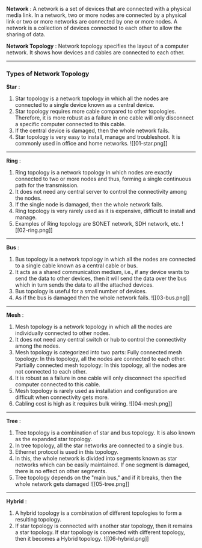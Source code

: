 **Network** : A network is a set of devices that are connected with a physical media link. In 
a network, two or more nodes are connected by a physical link or two or more networks 
are connected by one or more nodes. A network is a collection of devices connected to 
each other to allow the sharing of data.

**Network Topology** : Network topology specifies the layout of a computer network. It 
shows how devices and cables are connected to each other.


---
### **Types of Network Topology** 

**Star** :
1. Star topology is a network topology in which all the nodes are connected 
to a single device known as a central device.
2. Star topology requires more cable compared to other topologies. 
Therefore, it is more robust as a failure in one cable will only disconnect a 
specific computer connected to this cable.
3. If the central device is damaged, then the whole network fails. 
4. Star topology is very easy to install, manage and troubleshoot. It is
commonly used in office and home networks.
![[01-star.png]]

---
**Ring** :
1.  Ring topology is a network topology in which nodes are exactly connected to two 
or more nodes and thus, forming a single continuous path for the transmission.
2.  It does not need any central server to control the connectivity among the nodes.
3.  If the single node is damaged, then the whole network fails.
4.  Ring topology is very rarely used as it is expensive, difficult to install and 
manage.
5.  Examples of Ring topology are SONET network, SDH network, etc.
![[02-ring.png]]
---
**Bus** :
1.  Bus topology is a network topology in which all the nodes are connected to a 
single cable known as a central cable or bus.
2. It acts as a shared communication medium, i.e., if any device wants to send the 
data to other devices, then it will send the data over the bus which in turn sends 
the data to all the attached devices.
3.   Bus topology is useful for a small number of devices.
4.  As if the bus is damaged then the whole network fails.
![[03-bus.png]]
---
**Mesh** :
1.  Mesh topology is a network topology in which all the nodes are individually 
connected to other nodes.
2.  It does not need any central switch or hub to control the connectivity among the 
nodes.
3.  Mesh topology is categorized into two parts: Fully connected mesh topology: 
In this topology, all the nodes are connected to each other. Partially connected 
mesh topology: In this topology, all the nodes are not connected to each other.
4.  It is robust as a failure in one cable will only disconnect the specified computer 
connected to this cable.
5.  Mesh topology is rarely used as installation and configuration are difficult when 
connectivity gets more.
6.  Cabling cost is high as it requires bulk wiring.
 ![[04-mesh.png]]
---
**Tree** :
1.  Tree topology is a combination of star and bus topology. It is also known as the 
expanded star topology.
2.  In tree topology, all the star networks are connected to a single bus.
3.  Ethernet protocol is used in this topology.
4. In this, the whole network is divided into segments known as star networks which 
can be easily maintained. If one segment is damaged, there is no effect on other 
segments.
5.  Tree topology depends on the "main bus," and if it breaks, then the whole 
network gets damaged
![[05-tree.png]]
---
**Hybrid** :
1.  A hybrid topology is a combination of different topologies to form a resulting 
topology.
2.  If star topology is connected with another star topology, then it remains a star 
topology. If star topology is connected with different topology, then it becomes a 
Hybrid topology.
![[06-hybrid.png]]